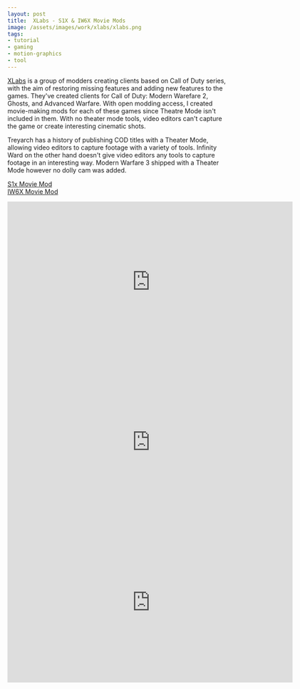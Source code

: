 ```yaml
---
layout: post
title:  XLabs - S1X & IW6X Movie Mods
image: /assets/images/work/xlabs/xlabs.png
tags: 
- tutorial
- gaming
- motion-graphics
- tool
---
```

[XLabs](https://xlabs.dev/) is a group of modders creating clients based on Call of Duty series, with the aim of restoring missing features and adding new features to the games. They've created clients for Call of Duty: Modern Warefare 2, Ghosts, and Advanced Warfare. With open modding access, I created movie-making mods for each of these games since Theatre Mode isn't included in them. With no theater mode tools, video editors can't capture the game or create interesting cinematic shots.

Treyarch has a history of publishing COD titles with a Theater Mode, allowing video editors to capture footage with a variety of tools. Infinity Ward on the other hand doesn't give video editors any tools to capture footage in an interesting way. Modern Warfare 3 shipped with a Theater Mode however no dolly cam was added. 

[S1x Movie Mod](https://github.com/Slykuiper/S1X-Movie-Mod)  
[IW6X Movie Mod](https://github.com/Slykuiper/IW6X-Movie-Mod)
          

<div class="vid"><iframe width="640" height="360" src="https://www.youtube-nocookie.com/embed/QNIUO-LwKZI?controls=1&amp;showinfo=0" frameborder="0" allowfullscreen></iframe></div>

<div class="vid"><iframe width="640" height="360" src="https://www.youtube-nocookie.com/embed/wlj6cDA3dEE?controls=1&amp;showinfo=0" frameborder="0" allowfullscreen></iframe></div>

<div class="vid"><iframe width="640" height="360" src="https://www.youtube-nocookie.com/embed/MSp49m0rm3g?controls=1&amp;showinfo=0" frameborder="0" allowfullscreen></iframe></div>
